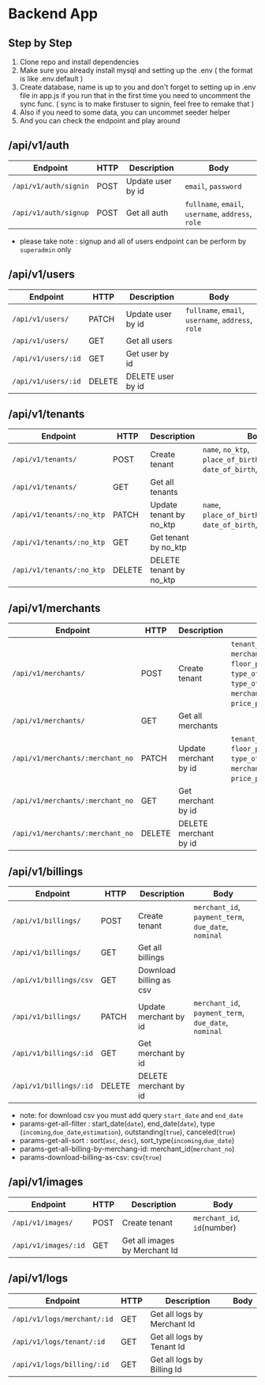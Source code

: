 # Backend App

## Step by Step

1. Clone repo and install dependencies
2. Make sure you already install mysql and setting up the .env ( the format is like .env.default )
3. Create database, name is up to you and don't forget to setting up in .env file in app.js if you run that in the first time you need to uncomment the sync func. ( sync is to make firstuser to signin, feel free to remake that )
4. Also if you need to some data, you can uncommet seeder helper
5. And you can check the endpoint and play around

## /api/v1/auth

| Endpoint              | HTTP | Description       | Body                                               |
| --------------------- | ---- | ----------------- | -------------------------------------------------- |
| `/api/v1/auth/signin` | POST | Update user by id | `email`, `password`                                |
| `/api/v1/auth/signup` | POST | Get all auth      | `fullname`, `email`, `username`, `address`, `role` |

- please take note : signup and all of users endpoint can be perform by `superadmin` only

## /api/v1/users

| Endpoint            | HTTP   | Description       | Body                                               |
| ------------------- | ------ | ----------------- | -------------------------------------------------- |
| `/api/v1/users/`    | PATCH  | Update user by id | `fullname`, `email`, `username`, `address`, `role` |
| `/api/v1/users/`    | GET    | Get all users     |                                                    |
| `/api/v1/users/:id` | GET    | Get user by id    |                                                    |
| `/api/v1/users/:id` | DELETE | DELETE user by id |                                                    |

## /api/v1/tenants

| Endpoint                  | HTTP   | Description             | Body                                                                          |
| ------------------------- | ------ | ----------------------- | ----------------------------------------------------------------------------- |
| `/api/v1/tenants/`        | POST   | Create tenant           | `name`, `no_ktp`, `place_of_birth`,`phone_number`, `date_of_birth`, `address` |
| `/api/v1/tenants/`        | GET    | Get all tenants         |                                                                               |
| `/api/v1/tenants/:no_ktp` | PATCH  | Update tenant by no_ktp | `name`, `place_of_birth`,`phone_number`, `date_of_birth`, `address`           |
| `/api/v1/tenants/:no_ktp` | GET    | Get tenant by no_ktp    |                                                                               |
| `/api/v1/tenants/:no_ktp` | DELETE | DELETE tenant by no_ktp |                                                                               |

## /api/v1/merchants

| Endpoint                         | HTTP   | Description           | Body                                                                                                                                                   |
| -------------------------------- | ------ | --------------------- | ------------------------------------------------------------------------------------------------------------------------------------------------------ |
| `/api/v1/merchants/`             | POST   | Create tenant         | `tenant_id`,`merchant_no`, `merchant_status`, `floor_position`, `type_of_sale`, `type_of_merchant`, `merchant_space`, `price_per_meter`, `total_price` |
| `/api/v1/merchants/`             | GET    | Get all merchants     |                                                                                                                                                        |
| `/api/v1/merchants/:merchant_no` | PATCH  | Update merchant by id | `tenant_id`, `merchant_status`, `floor_position`,`type_of_sale`, `type_of_merchant`, `merchant_space`, `price_per_meter`, `total_price`                |
| `/api/v1/merchants/:merchant_no` | GET    | Get merchant by id    |                                                                                                                                                        |
| `/api/v1/merchants/:merchant_no` | DELETE | DELETE merchant by id |                                                                                                                                                        |

## /api/v1/billings

| Endpoint               | HTTP   | Description             | Body                                                 |
| ---------------------- | ------ | ----------------------- | ---------------------------------------------------- |
| `/api/v1/billings/`    | POST   | Create tenant           | `merchant_id`, `payment_term`, `due_date`, `nominal` |
| `/api/v1/billings/`    | GET    | Get all billings        |                                                      |
| `/api/v1/billings/csv` | GET    | Download billing as csv |                                                      |
| `/api/v1/billings/`    | PATCH  | Update merchant by id   | `merchant_id`, `payment_term`, `due_date`, `nominal` |
| `/api/v1/billings/:id` | GET    | Get merchant by id      |                                                      |
| `/api/v1/billings/:id` | DELETE | DELETE merchant by id   |                                                      |

- note: for download csv you must add query `start_date` and `end_date`
- params-get-all-filter : start_date(`date`), end_date(`date`), type (`incoming`,`due_date`,`estimation`), outstanding(`true`), canceled(`true`)
- params-get-all-sort : sort(`asc`, `desc`), sort_type(`incoming`,`due_date`)
- params-get-all-billing-by-merchang-id: merchant_id(`merchant_no`)
- params-download-billing-as-csv: csv(`true`)

## /api/v1/images

| Endpoint             | HTTP | Description                   | Body                        |
| -------------------- | ---- | ----------------------------- | --------------------------- |
| `/api/v1/images/`    | POST | Create tenant                 | `merchant_id`, `id`(number) |
| `/api/v1/images/:id` | GET  | Get all images by Merchant Id |                             |

## /api/v1/logs

| Endpoint                    | HTTP | Description                 | Body |
| --------------------------- | ---- | --------------------------- | ---- |
| `/api/v1/logs/merchant/:id` | GET  | Get all logs by Merchant Id |      |
| `/api/v1/logs/tenant/:id`   | GET  | Get all logs by Tenant Id   |      |
| `/api/v1/logs/billing/:id`  | GET  | Get all logs by Billing Id  |      |
